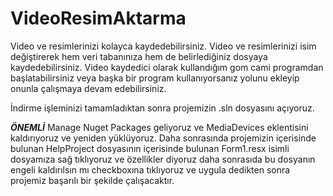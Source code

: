 # VideoResimAktarma
Video ve resimlerinizi kolayca kaydedebilirsiniz.
Video ve resimlerinizi isim değiştirerek hem veri tabanınıza 
hem de belirlediğiniz dosyaya kaydedebilirsiniz.
Video kaydedici olarak kullandığım gom cami programdan başlatabilirsiniz veya 
başka bir program kullanıyorsanız yolunu ekleyip onunla çalışmaya devam edebilirsiniz.

İndirme işleminizi tamamladıktan sonra projemizin .sln dosyasını açıyoruz.

***ÖNEMLİ***
Manage Nuget Packages geliyoruz ve MediaDevices eklentisini kaldırıyoruz ve yeniden yüklüyoruz.
Daha sonrasında projemizin içerisinde bulunan HelpProject dosyasının içerisinde bulunan 
Form1.resx isimli dosyamıza sağ tıklıyoruz ve özellikler diyoruz daha sonrasıda bu dosyanın
engeli kaldırılsın mı checkboxına tıklıyoruz ve uygula dedikten sonra projemiz başarılı bir
şekilde çalışacaktır.
